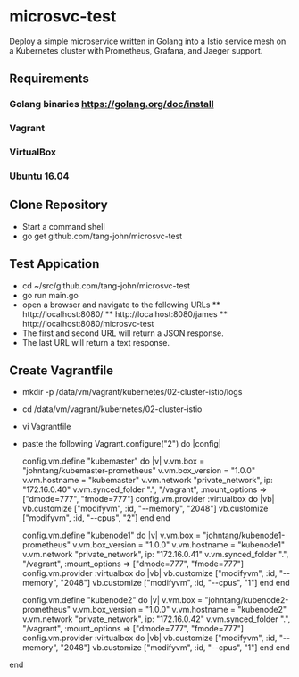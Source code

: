 # microsvc-test
Deploy a simple microservice written in Golang into a Istio service mesh on a Kubernetes cluster with Prometheus, Grafana, and Jaeger support. 

## Requirements
### Golang binaries https://golang.org/doc/install
### Vagrant
### VirtualBox
### Ubuntu 16.04

## Clone Repository 
* Start a command shell
* go get github.com/tang-john/microsvc-test

## Test Appication 
* cd ~/src/github.com/tang-john/microsvc-test
* go run main.go
* open a browser and navigate to the following URLs
** http://localhost:8080/
** http://localhost:8080/james
** http://localhost:8080/microsvc-test
* The first and second URL will return a JSON response.
* The last URL will return a text response.

## Create Vagrantfile
* mkdir -p /data/vm/vagrant/kubernetes/02-cluster-istio/logs
* cd /data/vm/vagrant/kubernetes/02-cluster-istio
* vi Vagrantfile
* paste the following 
Vagrant.configure("2") do |config|

  config.vm.define "kubemaster" do |v|
    v.vm.box = "johntang/kubemaster-prometheus"
    v.vm.box_version = "1.0.0"
    v.vm.hostname = "kubemaster"
    v.vm.network "private_network", ip: "172.16.0.40"
    v.vm.synced_folder ".", "/vagrant", :mount_options => ["dmode=777", "fmode=777"]
    config.vm.provider :virtualbox do |vb|
      vb.customize ["modifyvm", :id, "--memory", "2048"]
      vb.customize ["modifyvm", :id, "--cpus", "2"]
    end
  end

  config.vm.define "kubenode1" do |v|
    v.vm.box = "johntang/kubenode1-prometheus"
    v.vm.box_version = "1.0.0"
    v.vm.hostname = "kubenode1"
    v.vm.network "private_network", ip: "172.16.0.41"
    v.vm.synced_folder ".", "/vagrant", :mount_options => ["dmode=777", "fmode=777"]
    config.vm.provider :virtualbox do |vb|
      vb.customize ["modifyvm", :id, "--memory", "2048"]
      vb.customize ["modifyvm", :id, "--cpus", "1"]
    end
  end

  config.vm.define "kubenode2" do |v|
    v.vm.box = "johntang/kubenode2-prometheus"
    v.vm.box_version = "1.0.0"
    v.vm.hostname = "kubenode2"
    v.vm.network "private_network", ip: "172.16.0.42"
    v.vm.synced_folder ".", "/vagrant", :mount_options => ["dmode=777", "fmode=777"]
    config.vm.provider :virtualbox do |vb|
      vb.customize ["modifyvm", :id, "--memory", "2048"]
      vb.customize ["modifyvm", :id, "--cpus", "1"]
    end
  end


end
```

